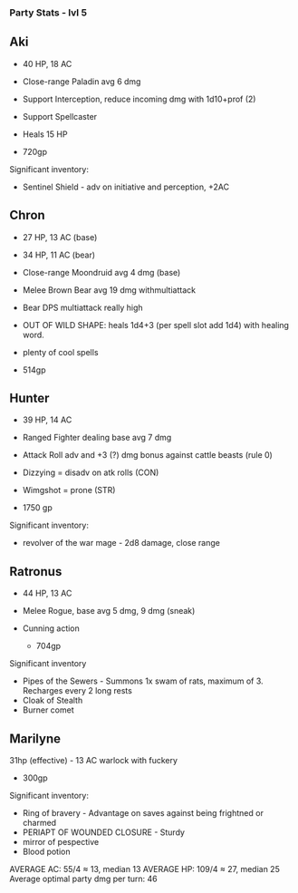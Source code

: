 ### Party Stats - lvl 5
## Aki
- 40 HP, 18 AC
- Close-range Paladin avg 6 dmg
- Support Interception, reduce incoming dmg with 1d10+prof (2)
- Support Spellcaster
- Heals 15 HP

- 720gp

Significant inventory:
- Sentinel Shield - adv on initiative and perception, +2AC

## Chron
- 27 HP, 13 AC (base)
- 34 HP, 11 AC (bear)
- Close-range Moondruid avg 4 dmg (base)
- Melee Brown Bear avg 19 dmg withmultiattack
- Bear DPS multiattack really high
- OUT OF WILD SHAPE: heals 1d4+3 (per spell slot add 1d4) with healing word.
- plenty of cool spells



- 514gp
## Hunter
- 39 HP, 14 AC
- Ranged Fighter dealing base avg 7 dmg
- Attack Roll adv and +3 (?) dmg bonus against cattle beasts (rule 0)
- Dizzying = disadv on atk rolls (CON)
- Wimgshot = prone (STR)

- 1750 gp

Significant inventory:
- revolver of the war mage - 2d8 damage, close range


## Ratronus
- 44 HP, 13 AC
- Melee Rogue, base avg 5 dmg, 9 dmg (sneak)
- Cunning action

	- 704gp

Significant inventory
- Pipes of the Sewers - Summons 1x swam of rats, maximum of 3. Recharges every 2 long rests
- Cloak of Stealth
- Burner comet
## Marilyne
31hp (effective) -  13 AC
warlock with fuckery

- 300gp

Significant inventory:
- Ring of bravery  - Advantage on saves against being frightned or charmed
- PERIAPT OF WOUNDED CLOSURE - Sturdy
- mirror of pespective
- Blood potion

AVERAGE AC: 55/4 ≈ 13, median 13
AVERAGE HP: 109/4 ≈ 27, median 25
Average optimal party dmg per turn: 46